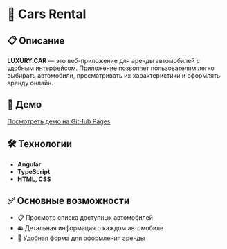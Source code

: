 # 🚗 Cars Rental

## 📋 Описание

**LUXURY.CAR** — это веб-приложение для аренды автомобилей с удобным интерфейсом. Приложение позволяет пользователям легко выбирать автомобили, просматривать их характеристики и оформлять аренду онлайн.

## 🚀 Демо

[Посмотреть демо на GitHub Pages](https://andrey052.github.io/cars/)

## 🛠️ Технологии

- **Angular**
- **TypeScript**
- **HTML, CSS**

## ✅ Основные возможности

- 📋 Просмотр списка доступных автомобилей
- 🚘 Детальная информация о каждом автомобиле
- 📝 Удобная форма для оформления аренды
